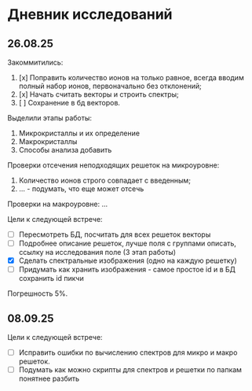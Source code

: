 # Дневник исследований

## 26.08.25

Закоммитились:
1. [x] Поправить количество ионов на только равное, всегда вводим полный набор ионов, первоначально без отклонений;
2. [x] Начать считать векторы и строить спектры;
3. [ ] Сохранение в бд векторов.

Выделили этапы работы:
1. Микрокристаллы и их определение
2. Макрокристаллы
3. Способы анализа добавить

Проверки отсечения неподходящих решеток на микроуровне:
1. Количество ионов строго совпадает с введенным;
2. ... - подумать, что еще может отсечь

Проверки на макроуровне:
...

Цели к следующей встрече:
- [ ] Пересмотреть БД, посчитать для всех решеток векторы
- [ ] Подробнее описание решеток, лучше поля с группами описать, ссылку на исследования поле (3 этап работы)
- [x] Сделать спектральные изображения (одно на каждую решетку)
- [ ] Придумать как хранить изображения - самое простое id и в БД сохранить id пикчи

Погрешность 5%.

## 08.09.25

Цели к следующей встрече:
- [ ] Исправить ошибки по вычислению спектров для микро и макро решеток.
- [ ] Подумать как можно скрипты для спектров и решетки по папкам понятнее разбить
